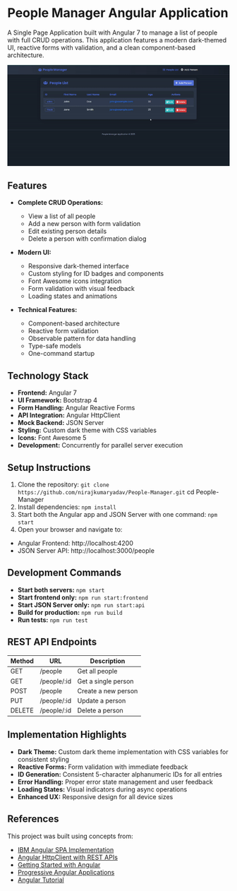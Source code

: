 # People Manager Angular Application

A Single Page Application built with Angular 7 to manage a list of people with full CRUD operations. This application features a modern dark-themed UI, reactive forms with validation, and a clean component-based architecture.

![People Manager Demo](output.gif)

## Features

- **Complete CRUD Operations:**
  - View a list of all people
  - Add a new person with form validation
  - Edit existing person details
  - Delete a person with confirmation dialog

- **Modern UI:**
  - Responsive dark-themed interface
  - Custom styling for ID badges and components
  - Font Awesome icons integration
  - Form validation with visual feedback
  - Loading states and animations

- **Technical Features:**
  - Component-based architecture
  - Reactive form validation
  - Observable pattern for data handling
  - Type-safe models
  - One-command startup

## Technology Stack

- **Frontend:** Angular 7
- **UI Framework:** Bootstrap 4
- **Form Handling:** Angular Reactive Forms
- **API Integration:** Angular HttpClient
- **Mock Backend:** JSON Server
- **Styling:** Custom dark theme with CSS variables
- **Icons:** Font Awesome 5
- **Development:** Concurrently for parallel server execution

## Setup Instructions
1. Clone the repository: `git clone https://github.com/nirajkumaryadav/People-Manager.git` cd People-Manager
2. Install dependencies: `npm install`
3. Start both the Angular app and JSON Server with one command: `npm start`
4. Open your browser and navigate to:
- Angular Frontend: http://localhost:4200
- JSON Server API: http://localhost:3000/people

## Development Commands

- **Start both servers:** `npm start`
- **Start frontend only:** `npm run start:frontend`
- **Start JSON Server only:** `npm run start:api`
- **Build for production:** `npm run build`
- **Run tests:** `npm run test`

## REST API Endpoints

| Method | URL                | Description              |
|--------|--------------------| ------------------------ |
| GET    | /people            | Get all people           |
| GET    | /people/:id        | Get a single person      |
| POST   | /people            | Create a new person      |
| PUT    | /people/:id        | Update a person          |
| DELETE | /people/:id        | Delete a person          |

## Implementation Highlights

- **Dark Theme:** Custom dark theme implementation with CSS variables for consistent styling
- **Reactive Forms:** Form validation with immediate feedback
- **ID Generation:** Consistent 5-character alphanumeric IDs for all entries
- **Error Handling:** Proper error state management and user feedback
- **Loading States:** Visual indicators during async operations
- **Enhanced UX:** Responsive design for all device sizes

## References

This project was built using concepts from:
- [IBM Angular SPA Implementation](https://www.ibm.com/developerworks/library/wa-implement-a-single-page-application-with-angular2/index.html)
- [Angular HttpClient with REST APIs](http://javasampleapproach.com/frontend/angular/use-angular-httpclient-post-put-delete-data-springboot-rest-apis-angular-4)
- [Getting Started with Angular](https://scotch.io/courses/getting-started-with-angular-2)
- [Progressive Angular Applications](https://houssein.me/progressive-angular-applications)
- [Angular Tutorial](https://angular.io/tutorial)
